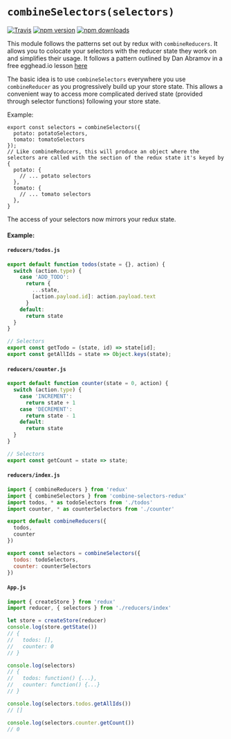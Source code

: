 # `combineSelectors(selectors)`

[![Travis](https://img.shields.io/travis/tapayne88/combine-selectors-redux/master.svg?style=flat-square)](https://travis-ci.org/tapayne88/combine-selectors-redux?branch=master)
[![npm version](https://img.shields.io/npm/v/combine-selectors-redux.svg?style=flat-square)](https://www.npmjs.com/package/combine-selectors-redux)
[![npm downloads](https://img.shields.io/npm/dm/combine-selectors-redux.svg?style=flat-square)](https://www.npmjs.com/package/combine-selectors-redux)

This module follows the patterns set out by redux with `combineReducers`. It allows you to colocate your selectors with the reducer state they work on and simplifies their usage. It follows a pattern outlined by Dan Abramov in a free egghead.io lesson [here](https://egghead.io/lessons/javascript-redux-colocating-selectors-with-reducers)

The basic idea is to use `combineSelectors` everywhere you use `combineReducer` as you progressively build up your store state. This allows a convenient way to access more complicated derived state (provided through selector functions) following your store state.

Example:
```
export const selectors = combineSelectors({
  potato: potatoSelectors,
  tomato: tomatoSelectors
});
// Like combineReducers, this will produce an object where the selectors are called with the section of the redux state it's keyed by
{
  potato: {
    // ... potato selectors
  },
  tomato: {
    // ... tomato selectors
  },
}
```

The access of your selectors now mirrors your redux state.


#### Example:
#### `reducers/todos.js`

```js
export default function todos(state = {}, action) {
  switch (action.type) {
    case 'ADD_TODO':
      return {
        ...state,
        [action.payload.id]: action.payload.text
      }
    default:
      return state
  }
}

// Selectors
export const getTodo = (state, id) => state[id];
export const getAllIds = state => Object.keys(state);
```

#### `reducers/counter.js`

```js
export default function counter(state = 0, action) {
  switch (action.type) {
    case 'INCREMENT':
      return state + 1
    case 'DECREMENT':
      return state - 1
    default:
      return state
  }
}

// Selectors
export const getCount = state => state;
```

#### `reducers/index.js`

```js
import { combineReducers } from 'redux'
import { combineSelectors } from 'combine-selectors-redux'
import todos, * as todoSelectors from './todos'
import counter, * as counterSelectors from './counter'

export default combineReducers({
  todos,
  counter
})

export const selectors = combineSelectors({
  todos: todoSelectors,
  counter: counterSelectors
})
```

#### `App.js`

```js
import { createStore } from 'redux'
import reducer, { selectors } from './reducers/index'

let store = createStore(reducer)
console.log(store.getState())
// {
//   todos: [],
//   counter: 0
// }

console.log(selectors)
// {
//   todos: function() {...},
//   counter: function() {...}
// }

console.log(selectors.todos.getAllIds())
// []

console.log(selectors.counter.getCount())
// 0
```
